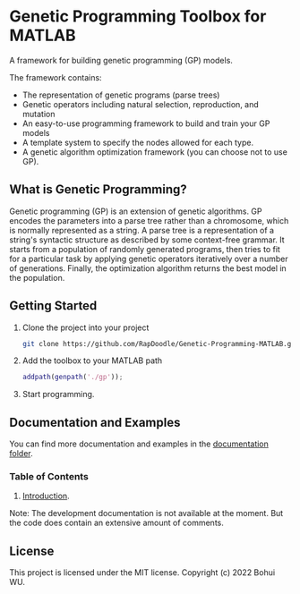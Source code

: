 # Genetic Programming Toolbox for MATLAB

A framework for building genetic programming (GP) models.

The framework contains:
- The representation of genetic programs (parse trees)
- Genetic operators including natural selection, reproduction, and mutation
- An easy-to-use programming framework to build and train your GP models
- A template system to specify the nodes allowed for each type.
- A genetic algorithm optimization framework (you can choose not to use GP).

## What is Genetic Programming?

Genetic programming (GP) is an extension of genetic algorithms. GP encodes the parameters into a parse tree rather than a chromosome, which is normally represented as a string. A parse tree is a representation of a string's syntactic structure as described by some context-free grammar. It starts from a population of randomly generated programs, then tries to fit for a particular task by applying genetic operators iteratively over a number of generations. Finally, the optimization algorithm returns the best model in the population.

## Getting Started

1. Clone the project into your project
    
    ```bash
    git clone https://github.com/RapDoodle/Genetic-Programming-MATLAB.git ./gp
    ```

1. Add the toolbox to your MATLAB path

    ```matlab
    addpath(genpath('./gp'));
    ```

1. Start programming.

## Documentation and Examples

You can find more documentation and examples in the [documentation folder](./docs).

### Table of Contents
1. [Introduction](./docs/1.%20Intoduction.md).

Note: The development documentation is not available at the moment. But the code does contain an extensive amount of comments.

## License

This project is licensed under the MIT license. Copyright (c) 2022 Bohui WU.
